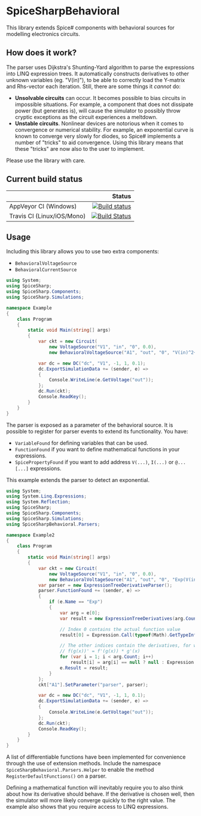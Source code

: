 # SpiceSharpBehavioral
This library extends Spice# components with behavioral sources for modelling electronics circuits.

## How does it work?
The parser uses Dijkstra's Shunting-Yard algorithm to parse the expressions into LINQ expression trees. It automatically constructs derivatives to other unknown variables (eg. "V(in)"), to be able to correctly load the Y-matrix and Rhs-vector each iteration. Still, there are some things it *cannot* do:

- **Unsolvable circuits** can occur. It becomes possible to bias circuits in impossible situations. For example, a component that does not dissipate power (but generates is), will cause the simulator to possibly throw cryptic exceptions as the circuit experiences a meltdown.
- **Unstable circuits**. Nonlinear devices are notorious when it comes to convergence or numerical stability. For example, an exponential curve is known to converge very slowly for diodes, so Spice# implements a number of "tricks" to aid convergence. Using this library means that these "tricks" are now also to the user to implement.

Please use the library with care.

## Current build status

|    | Status |
|:---|-------:|
|AppVeyor CI (Windows)|[![Build status](https://ci.appveyor.com/api/projects/status/1olsxasmk451200k/branch/master?svg=true)](https://ci.appveyor.com/project/SpiceSharp/spicesharpbehavioral/branch/master)|
|Travis CI (Linux/iOS/Mono)|[![Build Status](https://travis-ci.org/SpiceSharp/SpiceSharpBehavioral.svg?branch=master)](https://travis-ci.org/SpiceSharp/SpiceSharpBehavioral)|

## Usage

Including this library allows you to use two extra components:
- `BehavioralVoltageSource`
- `BehavioralCurrentSource`

```csharp
using System;
using SpiceSharp;
using SpiceSharp.Components;
using SpiceSharp.Simulations;

namespace Example
{
    class Program
    {
        static void Main(string[] args)
        {
            var ckt = new Circuit(
                new VoltageSource("V1", "in", "0", 0.0),
                new BehavioralVoltageSource("A1", "out", "0", "V(in)^2+2"));

            var dc = new DC("dc", "V1", -1, 1, 0.1);
            dc.ExportSimulationData += (sender, e) =>
            {
                Console.WriteLine(e.GetVoltage("out"));
            };
            dc.Run(ckt);
            Console.ReadKey();
        }
    }
}
```

The parser is exposed as a parameter of the behavioral source. It is possible to register for parser events to extend its functionality. You have:
- `VariableFound` for defining variables that can be used.
- `FunctionFound` if you want to define mathematical functions in your expressions.
- `SpicePropertyFound` if you want to add address `V(...)`, `I(...)` or `@...[...]` expressions.

This example extends the parser to detect an exponential.
```csharp
using System;
using System.Linq.Expressions;
using System.Reflection;
using SpiceSharp;
using SpiceSharp.Components;
using SpiceSharp.Simulations;
using SpiceSharpBehavioral.Parsers;

namespace Example2
{
    class Program
    {
        static void Main(string[] args)
        {
            var ckt = new Circuit(
                new VoltageSource("V1", "in", "0", 0.0),
                new BehavioralVoltageSource("A1", "out", "0", "Exp(V(in))"));
            var parser = new ExpressionTreeDerivativeParser();
            parser.FunctionFound += (sender, e) =>
            {
                if (e.Name == "Exp")
                {
                    var arg = e[0];
                    var result = new ExpressionTreeDerivatives(arg.Count);

                    // Index 0 contains the actual function value
                    result[0] = Expression.Call(typeof(Math).GetTypeInfo().GetMethod("Exp"), arg[0]);

                    // The other indices contain the derivatives, for which we need to apply the chain rule:
                    // f(g(x))' = f'(g(x)) * g'(x)
                    for (var i = 1; i < arg.Count; i++)
                        result[i] = arg[i] == null ? null : Expression.Multiply(arg[i], result[0]);
                    e.Result = result;
                }
            };
            ckt["A1"].SetParameter("parser", parser);

            var dc = new DC("dc", "V1", -1, 1, 0.1);
            dc.ExportSimulationData += (sender, e) =>
            {
                Console.WriteLine(e.GetVoltage("out"));
            };
            dc.Run(ckt);
            Console.ReadKey();
        }
    }
}
```

A list of differentiable functions have been implemented for convenience through the use of extension methods. Include the namespace `SpiceSharpBehavioral.Parsers.Helper` to enable the method `RegisterDefaultFunctions()` on a parser.

Defining a mathematical function will inevitably require you to also think about how its derivative should behave. If the derivative is chosen well, then the simulator will more likely converge quickly to the right value. The example also shows that you require access to LINQ expressions.
